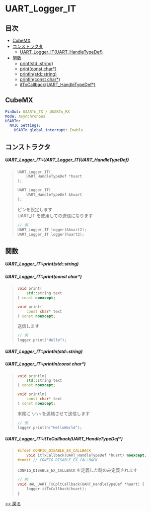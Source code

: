 # UART_Logger_IT

## 目次
- [CubeMX](#cubemx)
- [コンストラクタ](#コンストラクタ)
  - [UART_Logger_IT(UART_HandleTypeDef)](#uart_logger_ituart_logger_ituart_handletypedef)
- [関数](#関数)
  - [print(std::string)](#uart_logger_itprintstdstring)
  - [print(const char*)](#uart_logger_itprintconst-char)
  - [println(std::string)](#uart_logger_itprintlnstdstring)
  - [println(const char*)](#uart_logger_itprintlnconst-char)
  - [itTxCallback(UART_HandleTypeDef*)](#uart_logger_itittxcallbackuart_handletypedef)

## CubeMX
```yaml
PinOut: USARTn_TX / USARTn_RX
Mode: Asynchronous
USARTn:
  NVIC Settings:
    USARTn global interrupt: Enable
```

## コンストラクタ
##### UART_Logger_IT::UART_Logger_IT(UART_HandleTypeDef)
> ```c++
> UART_Logger_IT(
>     UART_HandleTypeDef *huart
> );
> ```
> ```c++
> UART_Logger_IT(
>     UART_HandleTypeDef &huart
> );
> ```
> ピンを設定します  
> UART_IT を使用しての送信になります  
> ```c++
> // 例
> UART_Logger_IT logger(&huart2);
> UART_Logger_IT logger(huart2);
> ```

## 関数
##### UART_Logger_IT::print(std::string)
##### UART_Logger_IT::print(const char*)
> ```c++
> void print(
>     std::string text
> ) const noexcept;
> 
> void print(
>     const char* text
> ) const noexcept;
> ```
> 送信します  
> ```c++
> // 例
> logger.print("Hello");
> ```

##### UART_Logger_IT::println(std::string)
##### UART_Logger_IT::println(const char*)
> ```c++
> void println(
>     std::string text
> ) const noexcept;
> 
> void println(
>     const char* text
> ) const noexcept;
> ```
> 末尾に `\r\n` を連結させて送信します  
> ```c++
> // 例
> logger.println("HelloWorld");
> ```

##### UART_Logger_IT::itTxCallback(UART_HandleTypeDef*)
> ```c++
> #ifdef CONFIG_DISABLE_EX_CALLBACK
>     void itTxCallback(UART_HandleTypeDef *huart) noexcept;
> #endif // CONFIG_DISABLE_EX_CALLBACK
> ```
> `CONFIG_DISABLE_EX_CALLBACK` を定義した時のみ定義されます
> ```c++
> // 例
> void HAL_UART_TxCpltCallback(UART_HandleTypeDef *huart) {
>     logger.itTxCallback(huart);
> }
> ```

[<< 戻る](../README.md)
